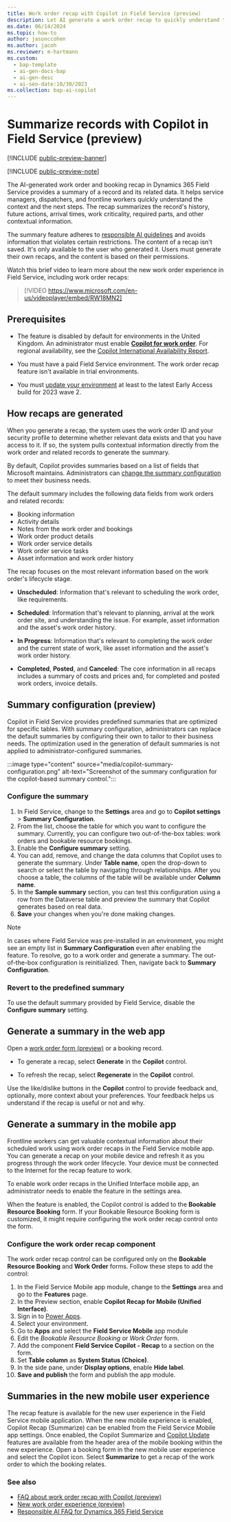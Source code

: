 ```yaml
---
title: Work order recap with Copilot in Field Service (preview)
description: Let AI generate a work order recap to quickly understand the state of a work order and get appropriate next steps.
ms.date: 06/14/2024
ms.topic: how-to
author: jasonccohen
ms.author: jacoh
ms.reviewer: m-hartmann
ms.custom:
  - bap-template
  - ai-gen-docs-bap
  - ai-gen-desc
  - ai-seo-date:10/30/2023
ms.collection: bap-ai-copilot 
---
```


# Summarize records with Copilot in Field Service (preview)

[!INCLUDE [public-preview-banner](../includes/public-preview-banner.md)]

[!INCLUDE [public-preview-note](../includes/public-preview-note.md)]

The AI-generated work order and booking recap in Dynamics 365 Field Service provides a summary of a record and its related data. It helps service managers, dispatchers, and frontline workers quickly understand the context and the next steps. The recap summarizes the record's history, future actions, arrival times, work criticality, required parts, and other contextual information.

The summary feature adheres to [responsible AI guidelines](faqs-work-order-recap.md) and avoids information that violates certain restrictions. The content of a recap isn't saved. It's only available to the user who generated it. Users must generate their own recaps, and the content is based on their permissions.

Watch this brief video to learn more about the new work order experience in Field Service, including work order recaps:

> [!VIDEO https://www.microsoft.com/en-us/videoplayer/embed/RW18MN2]

## Prerequisites

- The feature is disabled by default for environments in the United Kingdom. An administrator must enable [**Copilot for work order**](configure-default-settings.md#features-settings). For regional availability, see the [Copilot International Availability Report](https://releaseplans.microsoft.com/availability-reports/?report=copilotfeaturereport).

- You must have a paid Field Service environment. The work order recap feature isn't available in trial environments.

- You must [update your environment](update-field-service.md) at least to the latest Early Access build for 2023 wave 2.

## How recaps are generated

When you generate a recap, the system uses the work order ID and your security profile to determine whether relevant data exists and that you have access to it. If so, the system pulls contextual information directly from the work order and related records to generate the summary.

By default, Copilot provides summaries based on a list of fields that Microsoft maintains. Administrators can [change the summary configuration](#configure-the-summary) to meet their business needs.

The default summary includes the following data fields from work orders and related records:  

- Booking information
- Activity details
- Notes from the work order and bookings
- Work order product details
- Work order service details
- Work order service tasks
- Asset information and work order history

The recap focuses on the most relevant information based on the work order's lifecycle stage.

- **Unscheduled**: Information that's relevant to scheduling the work order, like requirements.

- **Scheduled**: Information that's relevant to planning, arrival at the work order site, and understanding the issue. For example, asset information and the asset's work order history.

- **In Progress**: Information that's relevant to completing the work order and the current state of work, like asset information and the asset's work order history.

- **Completed**, **Posted**, and **Canceled**: The core information in all recaps includes a summary of costs and prices and, for completed and posted work orders, invoice details.

## Summary configuration (preview)

Copilot in Field Service provides predefined summaries that are optimized for specific tables. With summary configuration, administrators can replace the default summaries by configuring their own to tailor to their business needs. The optimization used in the generation of default summaries is not applied to administrator-configured summaries.

:::image type="content" source="media/copilot-summary-configuration.png" alt-text="Screenshot of the summary configuration for the copilot-based summary control.":::

### Configure the summary

1. In Field Service, change to the **Settings** area and go to **Copilot settings** > **Summary Configuration**.
1. From the list, choose the table for which you want to configure the summary. Currently, you can configure two out-of-the-box tables: work orders and bookable resource bookings.
1. Enable the **Configure summary** setting.
1. You can add, remove, and change the data columns that Copilot uses to generate the summary. Under **Table name**, open the drop-down to search or select the table by navigating through relationships. After you choose a table, the columns of the table will be available under **Column name**.
1. In the **Sample summary** section, you can test this configuration using a row from the Dataverse table and preview the summary that Copilot generates based on real data.
1. **Save** your changes when you're done making changes.

> [!NOTE]
> In cases where Field Service was pre-installed in an environment, you might see an empty list in **Summary Configuration** even after enabling the feature. To resolve, go to a work order and generate a summary. The out-of-the-box configuration is reinitialized. Then, navigate back to **Summary Configuration**.

### Revert to the predefined summary

To use the default summary provided by Field Service, disable the **Configure summary** setting.

## Generate a summary in the web app

Open a [work order form (preview)](work-order-experience.md) or a booking record.

- To generate a recap, select **Generate** in the **Copilot** control.

- To refresh the recap, select **Regenerate** in the **Copilot** control.

Use the like/dislike buttons in the **Copilot** control to provide feedback and, optionally, more context about your preferences. Your feedback helps us understand if the recap is useful or not and why.

## Generate a summary in the mobile app

Frontline workers can get valuable contextual information about their scheduled work using work order recaps in the Field Service mobile app. You can generate a recap on your mobile device and refresh it as you progress through the work order lifecycle. Your device must be connected to the Internet for the recap feature to work.

To enable work order recaps in the Unified Interface mobile app, an administrator needs to enable the feature in the settings area.

When the feature is enabled, the Copilot control is added to the **Bookable Resource Booking** form. If your Bookable Resource Booking form is customized, it might require configuring the work order recap control onto the form.

### Configure the work order recap component

The work order recap control can be configured only on the **Bookable Resource Booking** and **Work Order** forms. Follow these steps to add the control:

1. In the Field Service Mobile app module, change to the **Settings** area and go to the **Features** page.
1. In the Preview section, enable **Copilot Recap for Mobile (Unified Interface)**.
1. Sign in to [Power Apps](https://make.powerapps.com).
1. Select your environment.
1. Go to **Apps** and select the **Field Service Mobile** app module
1. Edit the *Bookable Resource Booking* or *Work Order* form.
1. Add the component **Field Service Copilot - Recap** to a section on the form.
1. Set **Table column** as **System Status (Choice)**.
1. In the side pane, under **Display options**, enable **Hide label**.
1. **Save and publish** the form and publish the app module.

## Summaries in the new mobile user experience

The recap feature is available for the new user experience in the Field Service mobile application. When the new mobile experience is enabled, Copilot Recap (Summarize) can be enabled from the Field Service Mobile app settings. Once enabled, the Copilot Summarize and [Copilot Update](work-order-update.md) features are available from the header area of the mobile booking within the new experience. Open a booking form in the new mobile user experience and select the Copilot icon. Select **Summarize** to get a recap of the work order to which the booking relates.

### See also

- [FAQ about work order recap with Copilot (preview)](faqs-work-order-recap.md)
- [New work order experience (preview)](work-order-experience.md)
- [Responsible AI FAQ for Dynamics 365 Field Service](responsible-ai-overview.md)
